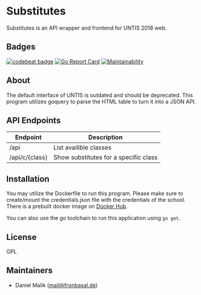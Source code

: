 # Substitutes
Substitutes is an API wrapper and frontend for UNTIS 2018 web.

## Badges

[![codebeat badge](https://codebeat.co/badges/3b86030a-201a-4777-aff6-a5095d4c5958)](https://codebeat.co/projects/github-com-fronbasal-substitutes-master)
[![Go Report Card](https://goreportcard.com/badge/github.com/fronbasal/substitutes)](https://goreportcard.com/report/github.com/fronbasal/substitutes)
[![Maintainability](https://api.codeclimate.com/v1/badges/009d317bc648fadaf7ec/maintainability)](https://codeclimate.com/github/fronbasal/substitutes/maintainability)

## About

The default interface of UNTIS is outdated and should be deprecated. This program utilizes goquery to parse the HTML table to turn it into a JSON API.

## API Endpoints

| Endpoint		| Description				|
| --------		| -----------				|
| /api			| List availible classes		|
| /api/c/{class}	| Show substitutes for a specific class	|

## Installation

You may utilize the Dockerfile to run this program. Please make sure to create/mount the credentials.json file with the credentials of the school.
There is a prebuilt docker image on [Docker Hub](https://hub.docker.com/r/fronbasal/substitutes).

You can also use the go toolchain to run this application using `go get`.

## License

GPL

## Maintainers

- Daniel Malik ([mail@fronbasal.de](mailto:mail@fronbasal.de))


